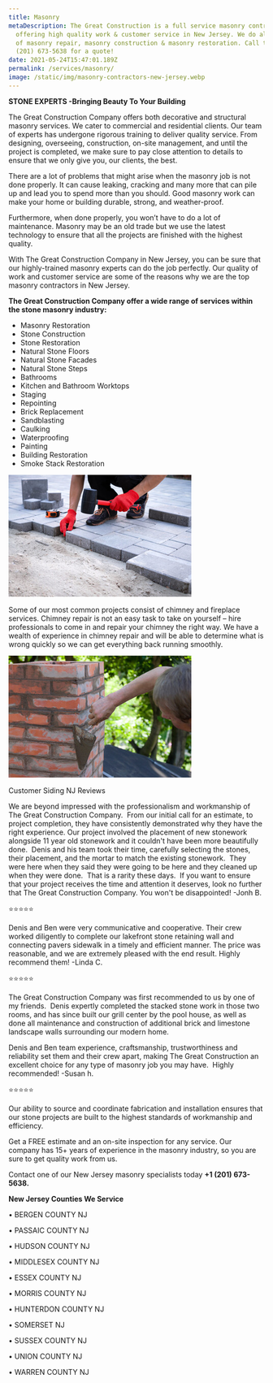 ```yaml
---
title: Masonry
metaDescription: The Great Construction is a full service masonry contractor
  offering high quality work & customer service in New Jersey. We do all types
  of masonry repair, masonry construction & masonry restoration. Call today +1
  (201) 673-5638 for a quote!
date: 2021-05-24T15:47:01.189Z
permalink: /services/masonry/
image: /static/img/masonry-contractors-new-jersey.webp
---
```

<!--StartFragment-->

**STONE EXPERTS -Bringing Beauty To Your Building**

The Great Construction Company offers both decorative and structural masonry services. We cater to commercial and residential clients. Our team of experts has undergone rigorous training to deliver quality service. From designing, overseeing, construction, on-site management, and until the project is completed, we make sure to pay close attention to details to ensure that we only give you, our clients, the best.

There are a lot of problems that might arise when the masonry job is not done properly. It can cause leaking, cracking and many more that can pile up and lead you to spend more than you should. Good masonry work can make your home or building durable, strong, and weather-proof.

Furthermore, when done properly, you won’t have to do a lot of maintenance. Masonry may be an old trade but we use the latest technology to ensure that all the projects are finished with the highest quality.

With The Great Construction Company in New Jersey, you can be sure that our highly-trained masonry experts can do the job perfectly. Our quality of work and customer service are some of the reasons why we are the top masonry contractors in New Jersey.





**The Great Construction Company offer a wide range of services within the stone masonry industry:**

* Masonry Restoration
* Stone Construction
* Stone Restoration
* Natural Stone Floors
* Natural Stone Facades
* Natural Stone Steps
* Bathrooms
* Kitchen and Bathroom Worktops
* Staging
* Repointing
* Brick Replacement
* Sandblasting
* Caulking
* Waterproofing
* Painting
* Building Restoration
* Smoke Stack Restoration

![masonry restoration new jersey](/static/img/masonry-retoration-new-jersey.jpg)

Some of our most common projects consist of chimney and fireplace services. Chimney repair is not an easy task to take on yourself – hire professionals to come in and repair your chimney the right way. We have a wealth of experience in chimney repair and will be able to determine what is wrong quickly so we can get everything back running smoothly.

![masonry contractors near me](/static/img/masonry-workers.jpg)

Customer Siding NJ Reviews

We are beyond impressed with the professionalism and workmanship of The Great Construction Company.  From our initial call for an estimate, to project completion, they have consistently demonstrated why they have the right experience. Our project involved the placement of new stonework alongside 11 year old stonework and it couldn't have been more beautifully done.  Denis and his team took their time, carefully selecting the stones, their placement, and the mortar to match the existing stonework.  They were here when they said they were going to be here and they cleaned up when they were done.  That is a rarity these days.  If you want to ensure that your project receives the time and attention it deserves, look no further that The Great Construction Company. You won't be disappointed! -Jonh B.

<!--StartFragment-->

⭐️⭐️⭐️⭐️⭐️

<!--EndFragment-->

Denis and Ben were very communicative and cooperative. Their crew worked diligently to complete our lakefront stone retaining wall and connecting pavers sidewalk in a timely and efficient manner. The price was reasonable, and we are extremely pleased with the end result. Highly recommend them! -Linda C.

<!--StartFragment-->

⭐️⭐️⭐️⭐️⭐️

<!--EndFragment-->

The Great Construction Company was first recommended to us by one of my friends.  Denis expertly completed the stacked stone work in those two rooms, and has since built our grill center by the pool house, as well as done all maintenance and construction of additional brick and limestone landscape walls surrounding our modern home. 

Denis and Ben team experience, craftsmanship, trustworthiness and reliability set them and their crew apart, making The Great Construction an excellent choice for any type of masonry job you may have.  Highly recommended! -Susan h.

<!--StartFragment-->

⭐️⭐️⭐️⭐️⭐️

<!--EndFragment-->

Our ability to source and coordinate fabrication and installation ensures that our stone projects are built to the highest standards of workmanship and efficiency.

Get a FREE estimate and an on-site inspection for any service. Our company has 15+ years of experience in the masonry industry, so you are sure to get quality work from us.

Contact one of our New Jersey masonry specialists today **+1 (201) 673-5638.**



**New Jersey Counties We Service**

• BERGEN COUNTY NJ

• PASSAIC COUNTY NJ

• HUDSON COUNTY NJ

• MIDDLESEX COUNTY NJ

• ESSEX COUNTY NJ

• MORRIS COUNTY NJ

• HUNTERDON COUNTY NJ

• SOMERSET NJ

• SUSSEX COUNTY NJ

• UNION COUNTY NJ

• WARREN COUNTY NJ



<!--EndFragment-->